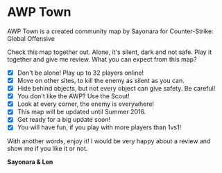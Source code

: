# AWP Town
AWP Town is a created community map by Sayonara for Counter-Strike: Global Offensive

Check this map together out. Alone, it's silent, dark and not safe. Play it together and give me review. What you can expect from this map?

- [x] Don't be alone! Play up to 32 players online!
- [x] Move on other sites, to kill the enemy as silent as you can.
- [x] Hide behind objects, but not every object can give safety. Be careful!
- [x] You don't like the AWP? Use the Scout!
- [x] Look at every corner, the enemy is everywhere!
- [x] This map will be updated until Summer 2016.
- [x] Get ready for a big update soon!
- [x] You will have fun, if you play with more players than 1vs1!

With another words, enjoy it! I would be very happy about a review and show me if you like it or not.

**Sayonara & Len**


